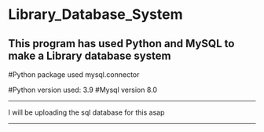 # Library_Database_System

This program has used Python and MySQL to make a Library database system 
------------------------------------------------------------------------------

#Python package used
mysql.connector

#Python version used: 3.9
#Mysql version 8.0
______________________________________________________________________________

I will be uploading the sql database for this asap
______________________________________________________________________________
